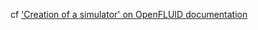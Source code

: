 cf ['Creation of a simulator' on OpenFLUID documentation](https://www.openfluid-project.org/resources/docs/manuals/en/openfluid/2.2.0/main/html/dev_createsim.html)